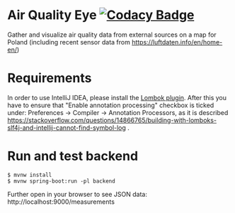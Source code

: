 # Air Quality Eye [![Codacy Badge](https://api.codacy.com/project/badge/Grade/4444dc7f4e664f8b9ae6e0f3dcab539c)](https://www.codacy.com/manual/baldram/AirQ-Eye?utm_source=github.com&amp;utm_medium=referral&amp;utm_content=baldram/AirQ-Eye&amp;utm_campaign=Badge_Grade)
Gather and visualize air quality data from external sources on a map for Poland (including recent sensor data from https://luftdaten.info/en/home-en/)

# Requirements

In order to use IntelliJ IDEA, please install the [Lombok plugin](https://github.com/mplushnikov/lombok-intellij-plugin).
After this you have to ensure that "Enable annotation processing" checkbox is ticked under:
Preferences → Compiler → Annotation Processors, as it is described https://stackoverflow.com/questions/14866765/building-with-lomboks-slf4j-and-intellij-cannot-find-symbol-log .

# Run and test backend 

```
$ mvnw install
$ mvnw spring-boot:run -pl backend
```

Further open in your browser to see JSON data:
http://localhost:9000/measurements


